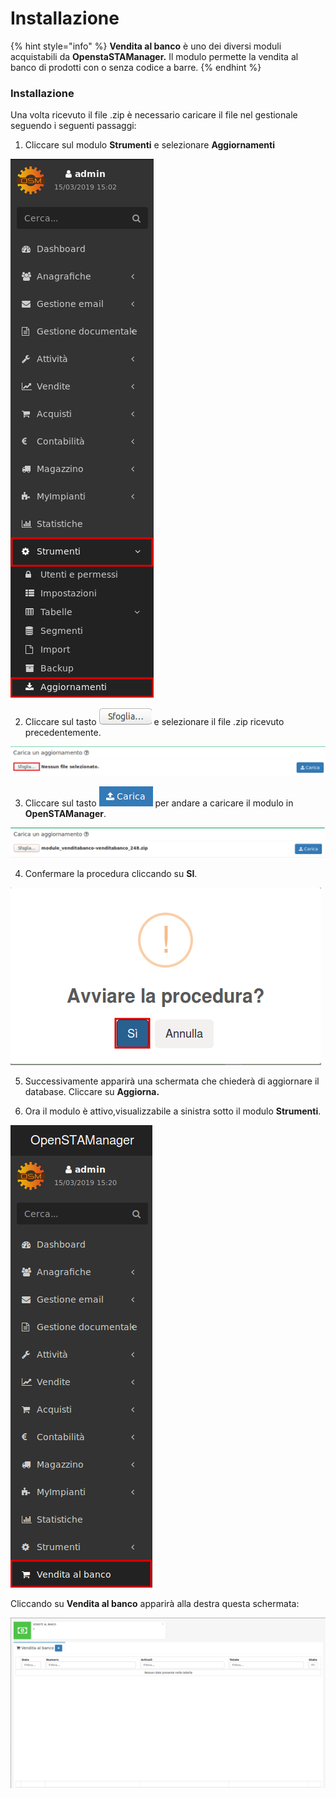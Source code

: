 # Installazione

{% hint style="info" %}
**Vendita al banco** è uno dei diversi moduli acquistabili da **OpenstaSTAManager.** Il modulo permette la vendita al banco di prodotti con o senza codice a barre.
{% endhint %}

### Installazione

Una volta ricevuto il file .zip è necessario caricare il file nel gestionale seguendo i seguenti passaggi:

1. Cliccare sul modulo **Strumenti** e selezionare **Aggiornamenti**  

![](../../.gitbook/assets/passaggio1-1.png)

 2. Cliccare sul tasto  ![](../../.gitbook/assets/sfoglia.png) e selezionare il file .zip ricevuto precedentemente.

![](../../.gitbook/assets/passaggio2-2.png)

3. Cliccare sul tasto  ![](../../.gitbook/assets/carica.png) per andare a caricare il modulo in **OpenSTAManager**.

![](../../.gitbook/assets/passaggio3.png)

 4. Confermare la procedura cliccando su **SI**.

![](../../.gitbook/assets/passaggio4-1.png)

5. Successivamente apparirà una schermata che chiederà di aggiornare il database. Cliccare su                                       **Aggiorna.**

6. Ora il modulo è attivo,visualizzabile a sinistra sotto il modulo **Strumenti**.

![](../../.gitbook/assets/passaggio5-1.png)

Cliccando su **Vendita al banco** apparirà alla destra questa schermata:

![](../../.gitbook/assets/venditaalbanco.png)

